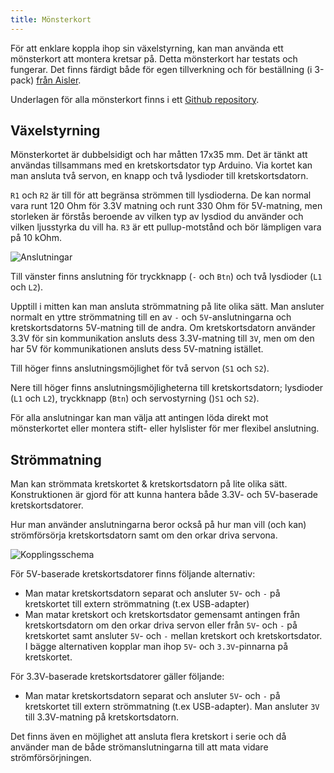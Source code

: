 ```yaml
---
title: Mönsterkort
---
```


För att enklare koppla ihop sin växelstyrning, kan man använda ett mönsterkort att montera kretsar på. Detta mönsterkort har testats och fungerar. Det finns färdigt både för egen tillverkning och för beställning (i 3-pack) [från Aisler](https://aisler.net/p/XVYMUWEX).

Underlagen för alla mönsterkort finns i ett [Github repository](https://github.com/modelrailcontrol/MRC-pcb).


## Växelstyrning
Mönsterkortet är dubbelsidigt och har måtten 17x35 mm. Det är tänkt att användas tillsammans med en kretskortsdator typ Arduino. Via kortet kan man ansluta två servon, en knapp och två lysdioder till kretskortsdatorn.

`R1` och `R2` är till för att begränsa strömmen till lysdioderna. De kan normal vara runt 120 Ohm för 3.3V matning och runt 330 Ohm för 5V-matning, men storleken är förstås beroende av vilken typ av lysdiod du använder och vilken ljusstyrka du vill ha. `R3` är ett pullup-motstånd och bör lämpligen vara på 10 kOhm.

![Anslutningar](../../img/trn-2turnout-connections.svg)

Till vänster finns anslutning för tryckknapp (`-` och `Btn`) och två lysdioder (`L1` och `L2`). 

Upptill i mitten kan man ansluta strömmatning på lite olika sätt. Man ansluter normalt en yttre strömmatning till en av `-` och `5V`-anslutningarna och kretskortsdatorns 5V-matning till de andra.
Om kretskortsdatorn använder 3.3V för sin kommunikation ansluts dess 3.3V-matning till `3V`, men om den har 5V för kommunikationen ansluts dess 5V-matning istället.

Till höger finns anslutningsmöjlighet för två servon (`S1` och `S2`). 

Nere till höger finns anslutningsmöjligheterna till kretskortsdatorn; lysdioder (`L1` och `L2`), tryckknapp (`Btn`) och servostyrning ()`S1` och `S2`).

För alla anslutningar kan man välja att antingen löda direkt mot mönsterkortet eller montera stift- eller hylslister för mer flexibel anslutning. 


## Strömmatning
Man kan strömmata kretskortet & kretskortsdatorn på lite olika sätt. Konstruktionen är gjord för att kunna hantera både 3.3V- och 5V-baserade kretskortsdatorer.

Hur man använder anslutningarna beror också på hur man vill (och kan) strömförsörja kretskortsdatorn samt om den orkar driva servona.

![Kopplingsschema](../../img/pcb-2turnout-schematic.svg)

För 5V-baserade kretskortsdatorer finns följande alternativ:
 - Man matar kretskortsdatorn separat och ansluter `5V`- och `-` på kretskortet till extern strömmatning (t.ex USB-adapter)
 - Man matar kretskort och kretskortsdator gemensamt antingen från kretskortsdatorn om den orkar driva servon eller från `5V`- och `-` på kretskortet samt ansluter `5V`- och `-` mellan kretskort och kretskortsdator.
I bägge alternativen kopplar man ihop `5V`- och `3.3V`-pinnarna på kretskortet.

För 3.3V-baserade kretskortsdatorer gäller följande:
 - Man matar kretskortsdatorn separat och ansluter `5V`- och `-` på kretskortet till extern strömmatning (t.ex USB-adapter). Man ansluter `3V` till 3.3V-matning på kretskortsdatorn.

Det finns även en möjlighet att ansluta flera kretskort i serie och då använder man de både strömanslutningarna till att mata vidare strömförsörjningen.